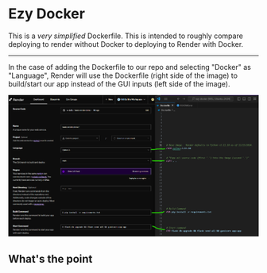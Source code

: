 # Ezy Docker

This is a _very simplified_ Dockerfile.  This is intended to roughly compare deploying to render without Docker to deploying to Render with Docker.

---

In the case of adding the Dockerfile to our repo and selecting "Docker" as "Language", Render will use the Dockerfile (right side of the image) to build/start our app instead of the GUI inputs (left side of the image).

![Render GUI V Docker](image.png)

## What's the point


